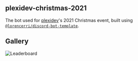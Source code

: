 ## plexidev-christmas-2021

The bot used for [plexidev](https://discord.gg/plexidev)'s 2021 Christmas event, built using [`@lorencerri/discord-bot-template`](https://github.com/lorencerri/discord-bot-template).

## Gallery

![Leaderboard](https://go.plexidev.org/WfesO)
